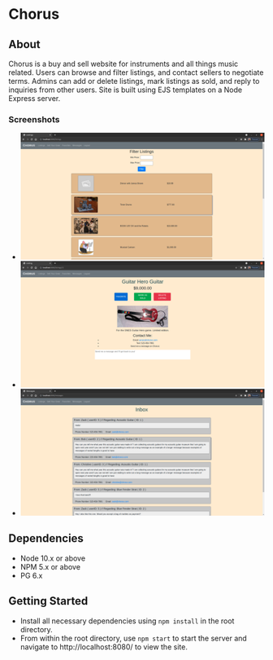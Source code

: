 # Chorus

## About

Chorus is a buy and sell website for instruments and all things music related. Users can browse and filter listings, and contact sellers to negotiate terms. Admins can add or delete listings, mark listings as sold, and reply to inquiries from other users. Site is built using EJS templates on a Node Express server.

### Screenshots

- !["Home"](https://github.com/wjb8/chorus/blob/master/public/screenshots/chorus-listings.png?raw=true)
- !["Listing"](https://github.com/wjb8/chorus/blob/master/public/screenshots/chorus-listing.png?raw=true)
- !["Messages"](https://github.com/wjb8/chorus/blob/master/public/screenshots/chorus-messages.png?raw=true)

## Dependencies

- Node 10.x or above
- NPM 5.x or above
- PG 6.x

## Getting Started

- Install all necessary dependencies using `npm install` in the root directory.
- From within the root directory, use `npm start` to start the server and navigate to http://localhost:8080/ to view the site.
